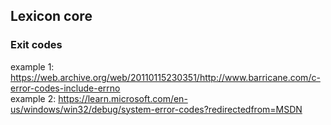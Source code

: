 ## Lexicon core


### Exit codes  
example 1: https://web.archive.org/web/20110115230351/http://www.barricane.com/c-error-codes-include-errno  
example 2: https://learn.microsoft.com/en-us/windows/win32/debug/system-error-codes?redirectedfrom=MSDN  